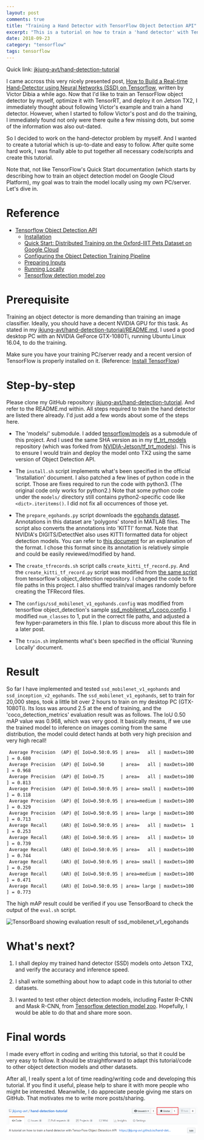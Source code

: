 ```yaml
---
layout: post
comments: true
title: "Training a Hand Detector with TensorFlow Object Detection API"
excerpt: "This is a tutorial on how to train a 'hand detector' with TensorFlow Object Detection API.  All code used in this tutorial are open-sourced on GitHub.  Just follow ths steps in this tutorial, and you should be able to train your own hand detector model in less than half a day."
date: 2018-09-23
category: "tensorflow"
tags: tensorflow
---
```


Quick link: [jkjung-avt/hand-detection-tutorial](https://github.com/jkjung-avt/hand-detection-tutorial)

I came accross this very nicely presented post, [How to Build a Real-time Hand-Detector using Neural Networks (SSD) on Tensorflow](https://towardsdatascience.com/how-to-build-a-real-time-hand-detector-using-neural-networks-ssd-on-tensorflow-d6bac0e4b2ce), written by Victor Dibia a while ago.  Now that I'd like to train an TensorFlow object detector by myself, optimize it with TensorRT, and deploy it on Jetson TX2, I immediately thought about following Victor's example and train a hand detector.  However, when I started to follow Victor's post and do the training, I immediately found not only were there quite a few missing dots, but some of the information was also out-dated.

So I decided to work on the hand-detector problem by myself.  And I wanted to create a tutorial which is up-to-date and easy to follow.  After quite some hard work, I was finally able to put together all necessary code/scripts and create this tutorial.

Note that, not like TensorFlow's Quick Start documentation (which starts by describing how to train an object detection model on Google Cloud Platform), my goal was to train the model locally using my own PC/server.  Let's dive in.

# Reference

* [Tensorflow Object Detection API](https://github.com/tensorflow/models/tree/master/research/object_detection)
  * [Installation](https://github.com/tensorflow/models/blob/master/research/object_detection/g3doc/installation.md)
  * [Quick Start: Distributed Training on the Oxford-IIIT Pets Dataset on Google Cloud](https://github.com/tensorflow/models/blob/master/research/object_detection/g3doc/running_pets.md)
  * [Configuring the Object Detection Training Pipeline](https://github.com/tensorflow/models/blob/master/research/object_detection/g3doc/configuring_jobs.md)
  * [Preparing Inputs](https://github.com/tensorflow/models/blob/master/research/object_detection/g3doc/preparing_inputs.md)
  * [Running Locally](https://github.com/tensorflow/models/blob/master/research/object_detection/g3doc/running_locally.md)
  * [Tensorflow detection model zoo](https://github.com/tensorflow/models/blob/master/research/object_detection/g3doc/detection_model_zoo.md)


# Prerequisite

Training an object detector is more demanding than training an image classifier.  Ideally, you should have a decent NVIDIA GPU for this task.  As stated in my [jkjung-avt/hand-detection-tutorial/README.md](https://github.com/jkjung-avt/hand-detection-tutorial/blob/master/README.md), I used a good desktop PC with an NVIDIA GeForce GTX-1080Ti, running Ubuntu Linux 16.04, to do the training.

Make sure you have your training PC/server ready and a recent version of TensorFlow is properly installed on it.  (Reference: [Install TensorFlow](https://www.tensorflow.org/install/))

# Step-by-step

Please clone my GitHub repository: [jkjung-avt/hand-detection-tutorial](https://github.com/jkjung-avt/hand-detection-tutorial).  And refer to the README.md within.  All steps required to train the hand detector are listed there already.  I'd just add a few words about some of the steps here.

* The 'models/' submodule.  I added [tensorflow/models](https://github.com/tensorflow/models) as a submodule of this project.  And I used the same SHA version as in my [tf_trt_models](https://github.com/jkjung-avt/tf_trt_models) repository (which was forked from [NVIDIA-Jetson/tf_trt_models](https://github.com/NVIDIA-Jetson/tf_trt_models)).  This is to ensure I would train and deploy the model onto TX2 using the same version of Object Detection API.

* The `install.sh` script implements what's been specified in the official 'Installation' document.  I also patched a few lines of python code in the script.  Those are fixes required to run the code with python3.  (The original code only works for python2.)  Note that some python code under the `models/` directory still contains python2-specific code like `<dict>.iteritems()`.  I did not fix all occurrences of those yet.

* The `prepare_egohands.py` script downloads the [egohands dataset](http://vision.soic.indiana.edu/projects/egohands/).  Annotations in this dataset are 'polygons' stored in MATLAB files.  The script also converts the annotations into 'KITTI' format. Note that NVIDIA's DIGITS/DetectNet also uses KITTI formatted data for object detection models.  You can refer to [this document](https://github.com/NVIDIA/DIGITS/blob/master/digits/extensions/data/objectDetection/README.md) for an explanation of the format.  I chose this format since its annotation is relatively simple and could be easily reviewed/modified by hand.

* The `create_tfrecords.sh` script calls `create_kitti_tf_record.py`.  And the `create_kitti_tf_record.py` script was modified from [the same script](https://github.com/tensorflow/models/blob/master/research/object_detection/dataset_tools/create_kitti_tf_record.py) from tensorflow's object_detection repository.  I changed the code to fit file paths in this project.  I also shuffled train/val images randomly before creating the TFRecord files.

* The `configs/ssd_mobilenet_v1_egohands.config` was modified from tensorflow object_detection's sample [ssd_mobilenet_v1_coco.config](https://github.com/tensorflow/models/blob/master/research/object_detection/samples/configs/ssd_mobilenet_v1_coco.config).  I modified `num_classes` to 1, put in the correct file paths, and adjusted a few hyper-parameters in this file.  I plan to discuss more about this file in a later post.

* The `train.sh` implements what's been specified in the official 'Running Locally' document.

# Result

So far I have implemented and tested `ssd_mobilenet_v1_egohands` and `ssd_inception_v2_egohands`.  The `ssd_mobilenet_v1_egohands`, set to train for 20,000 steps, took a little bit over 2 hours to train on my desktop PC (GTX-1080Ti).  Its loss was around 2.5 at the end of training, and the 'coco_detection_metrics' evaluation result was as follows.  The IoU 0.50 mAP value was 0.968, which was very good.  It basically means, if we use the trained model to inference on images coming from the same distribution, the model could detect hands at both very high precision and very high recall!

```
 Average Precision  (AP) @[ IoU=0.50:0.95 | area=   all | maxDets=100 ] = 0.680
 Average Precision  (AP) @[ IoU=0.50      | area=   all | maxDets=100 ] = 0.968
 Average Precision  (AP) @[ IoU=0.75      | area=   all | maxDets=100 ] = 0.813
 Average Precision  (AP) @[ IoU=0.50:0.95 | area= small | maxDets=100 ] = 0.118
 Average Precision  (AP) @[ IoU=0.50:0.95 | area=medium | maxDets=100 ] = 0.329
 Average Precision  (AP) @[ IoU=0.50:0.95 | area= large | maxDets=100 ] = 0.713
 Average Recall     (AR) @[ IoU=0.50:0.95 | area=   all | maxDets=  1 ] = 0.253
 Average Recall     (AR) @[ IoU=0.50:0.95 | area=   all | maxDets= 10 ] = 0.739
 Average Recall     (AR) @[ IoU=0.50:0.95 | area=   all | maxDets=100 ] = 0.744
 Average Recall     (AR) @[ IoU=0.50:0.95 | area= small | maxDets=100 ] = 0.250
 Average Recall     (AR) @[ IoU=0.50:0.95 | area=medium | maxDets=100 ] = 0.471
 Average Recall     (AR) @[ IoU=0.50:0.95 | area= large | maxDets=100 ] = 0.773
```

The high mAP result could be verified if you use TensorBoard to check the output of the `eval.sh` script.

![TensorBoard showing evaluation result of ssd_mobilenet_v1_egohands](https://github.com/jkjung-avt/hand-detection-tutorial/raw/master/doc/eval.png)

# What's next?

1. I shall deploy my trained hand detector (SSD) models onto Jetson TX2, and verify the accuracy and inference speed.

2. I shall write something about how to adapt code in this tutorial to other datasets.

3. I wanted to test other object detection models, including Faster R-CNN and Mask R-CNN, from [Tensorflow detection model zoo](https://github.com/tensorflow/models/blob/master/research/object_detection/g3doc/detection_model_zoo.md).  Hopefully, I would be able to do that and share more soon.

# Final words

I made every effort in coding and writing this tutorial, so that it could be very easy to follow.  It should be straightforward to adapt this tutorial/code to other object detection models and other datasets.

After all, I really spent a lot of time reading/writing code and developing this tutorial.  If you find it useful, please help to share it with more people who might be interested.  Meanwhile, I do appreciate people giving me stars on GitHub.  That motivates me to write more posts/sharing.

![Stars on my GitHub repo](/assets/2018-09-23-hand-detection-tutorial/github-stars.png)
